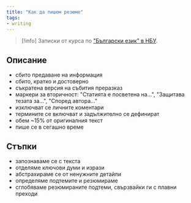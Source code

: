 ```yaml
---
title: "Как да пишем резюме"
tags: 
- writing
---
```


> [!info]
> Записки от курса по ["Български език" в НБУ](https://ecatalog.nbu.bg/default.asp?V_Year=2023&PageShow=programpresent&P_Menu=generalinfo&Fac_ID=2&M_PHD=0&P_ID=1355&TabIndex=1&l=0).

## Описание

- сбито предаване на информация
- сбито, кратко и достоверно
- съкратена версия на събития преразказ
- маркери за вторичност: "Статията е посветена на...", "Защитава тезата за...", "Според автора..."
- изключват се личните коментари
- термините се включват и задължително се дефинират
- обем ~15% от оригиналния текст
- пише се в сегашно време

## Стъпки

- запознаваме се с текста
- отделяме ключови думи и изрази
- абстрахираме се от ненужните детайли
- определяме подтемите и резюмираме
- сглобяваме резюмираните подтеми, свързвайки ги с плавни преходи